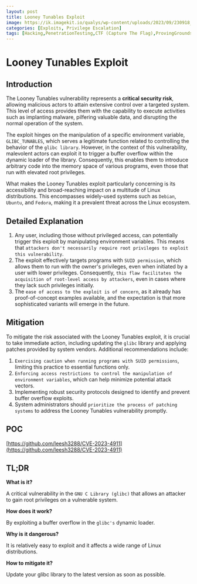 ```yaml
---
layout: post
title: Looney Tunables Exploit
image: https://ik.imagekit.io/qualys/wp-content/uploads/2023/09/230918_Blog-Looney-Tunables-Vulnerability-Graphic_v1rev2_Page_3-1070x390.jpg
categories: [Exploits, Privilege Escalation]
tags: [Hacking,PenetrationTesting,CTF (Capture The Flag),ProvingGrounds,Walkthrough,PrivilegeEscalation,Vulnerability,Exploit,RPCService]
---
```

# Looney Tunables Exploit

## Introduction

The Looney Tunables vulnerability represents a **critical security risk**, allowing malicious actors to attain extensive control over a targeted system. This level of access provides them with the capability to execute activities such as implanting malware, pilfering valuable data, and disrupting the normal operation of the system.

The exploit hinges on the manipulation of a specific environment variable, `GLIBC_TUNABLES`, which serves a legitimate function related to controlling the behavior of the `glibc library`. However, in the context of this vulnerability, malevolent actors can exploit it to trigger a buffer overflow within the dynamic loader of the library. Consequently, this enables them to introduce arbitrary code into the memory space of various programs, even those that run with elevated root privileges.

What makes the Looney Tunables exploit particularly concerning is its accessibility and broad-reaching impact on a multitude of Linux distributions. This encompasses widely-used systems such as `Debian`, `Ubuntu`, and `Fedora`, making it a prevalent threat across the Linux ecosystem.

## Detailed Explanation

1. Any user, including those without privileged access, can potentially trigger this exploit by manipulating environment variables. This means that `attackers don't necessarily require root privileges to exploit this vulnerability`.
2. The exploit effectively targets programs with `SUID permission`, which allows them to run with the owner's privileges, even when initiated by a user with lower privileges. Consequently, `this flaw facilitates the acquisition of root-level access by attackers`, even in cases where they lack such privileges initially.
3. The `ease of access to the exploit is of concern`, as it already has proof-of-concept examples available, and the expectation is that more sophisticated variants will emerge in the future.

## Mitigation

To mitigate the risk associated with the Looney Tunables exploit, it is crucial to take immediate action, including updating the `glibc` library and applying patches provided by system vendors. Additional recommendations include:

1. `Exercising caution when running programs with SUID permissions`, limiting this practice to essential functions only.
2. `Enforcing access restrictions to control the manipulation of environment variables`, which can help minimize potential attack vectors.
3. Implementing robust security protocols designed to identify and prevent buffer overflow exploits.
4. System administrators should `prioritize the process of patching systems` to address the Looney Tunables vulnerability promptly.

## POC

[https://github.com/leesh3288/CVE-2023-4911](https://github.com/leesh3288/CVE-2023-4911)

## TL;DR

**What is it?** 

A critical vulnerability in the `GNU C Library (glibc)` that allows an attacker to gain root privileges on a vulnerable system.

**How does it work?** 

By exploiting a buffer overflow in the `glibc's` dynamic loader.

**Why is it dangerous?** 

It is relatively easy to exploit and it affects a wide range of Linux distributions.

**How to mitigate it?** 

Update your glibc library to the latest version as soon as possible.